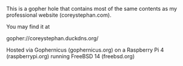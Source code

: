 This is a gopher hole that contains most of the same contents as my professional website (coreystephan.com). 

You may find it at 

gopher://coreystephan.duckdns.org/

Hosted via Gophernicus (gophernicus.org) on a Raspberry Pi 4 (raspberrypi.org) running FreeBSD 14 (freebsd.org)

